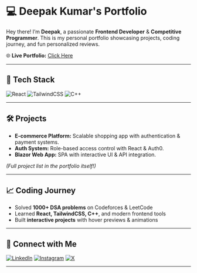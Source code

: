 # 💻 Deepak Kumar's Portfolio

Hey there! I’m **Deepak**, a passionate **Frontend Developer** & **Competitive Programmer**. This is my personal portfolio showcasing projects, coding journey, and fun personalized reviews.

🌐 **Live Portfolio:** [Click Here](https://personal-portfolio-1avl.onrender.com)

---

## 🚀 Tech Stack

![React](https://img.shields.io/badge/React-20232A?style=for-the-badge&logo=react&logoColor=61DAFB)
![TailwindCSS](https://img.shields.io/badge/TailwindCSS-06B6D4?style=for-the-badge&logo=tailwind-css&logoColor=white)
![C++](https://img.shields.io/badge/C++-00599C?style=for-the-badge&logo=c%2B%2B&logoColor=white)

---

## 🛠 Projects

- **E-commerce Platform:** Scalable shopping app with authentication & payment systems.
- **Auth System:** Role-based access control with React & Auth0.
- **Blazor Web App:** SPA with interactive UI & API integration.

_(Full project list in the portfolio itself!)_

---

## 📈 Coding Journey

- Solved **1000+ DSA problems** on Codeforces & LeetCode
- Learned **React, TailwindCSS, C++**, and modern frontend tools
- Built **interactive projects** with hover previews & animations


<!--## 🌟 Fun Reviews
---

- Raju: “25 din mein DSA master kar lunga… Result: rating bhi gaya 😭😂”
- Babu Bhaiya: “Ye Baburao ka style hai!” – pointers dekhte hi segmentation fault 😅
- Shyam: “Utha le re baba… recursion ka base case utha le!” 🤣
-->

---

## 🔗 Connect with Me

[![LinkedIn](https://img.shields.io/badge/LinkedIn-0077B5?style=for-the-badge&logo=linkedin&logoColor=white)](https://www.linkedin.com/in/deepak-kumar-7a4a3b258/)
[![Instagram](https://img.shields.io/badge/Instagram-E4405F?style=for-the-badge&logo=instagram&logoColor=white)](https://www.instagram.com/dkbillion27/reels/)
[![X](https://img.shields.io/badge/X-1DA1F2?style=for-the-badge&logo=twitter&logoColor=white)](https://x.com/ShaDoW_GoD_12)

---

<!-- ### ⚡ Run Locally
```bash
git clone https://github.com/YourUsername/my-portfolio.git
cd my-portfolio
npm install
npm start -->
